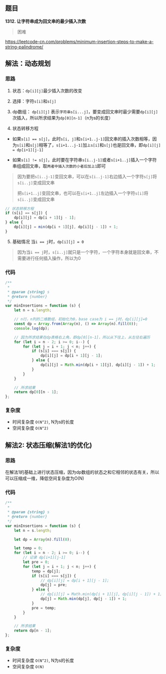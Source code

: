 ## 题目
**1312. 让字符串成为回文串的最少插入次数**
>困难

https://leetcode-cn.com/problems/minimum-insertion-steps-to-make-a-string-palindrome/

## 解法：动态规划
### 思路
1. 状态：`dp[i][j]`最少插入次数的改变
2. 选择：字符`s[i]`和`s[j]`
3. dp数组：
`dp[i][j]` 表示`字符串s[i...j]`，要变成回文串时最少需要`dp[i][j]`次插入，所以所求结果为`dp[0][n-1]`（n为s的长度）

4. 状态转移方程
* 如果`s[i] == s[j]`，此时`s[i, j]`和`s[i+1..j-1]`回文串的插入次数相等，因为`s[i]`和`s[j]`相等了，`s[i+1...j-1]`加`上s[i]`和`s[j]`也是回文串，即`dp[i][j] = dp[i+1][j-1]`

* 如果`s[i] != s[j]`，此时要在字符串`s[i..j-1]`或者`s[i+1..j]`插入一个字符串组成回文串，取`两者中插入次数的小者后加上1`即可
> 因为要把`s[i..j-1]`变回文串，可以在`s[i..j-1]`右边插入一个字符`s[j]`将`s[i..j]`变成回文串
>
> 把`s[i+1..j]`变回文串，也可以在`s[i+1..j]`左边插入一个字符`s[i]`将`s[i..j]`变成回文串
```javascript
// 状态转移方程
if (s[i] == s[j]) {
    dp[i][j] = dp[i + 1][j - 1];
} else {
    dp[i][j] = min(dp[i + 1][j], dp[i][j - 1]) + 1;
}
```

5. 基础情况
当`i == j`时，`dp[i][j] = 0`
> 因为当`i == j`时，`s[i..j]`就只是一个字符，一个字符本身就是回文串，不需要进行任何插入操作，所以为0


### 代码
```javascript
/**
 * 
 * @param {string} s
 * @return {number}
 */
var minInsertions = function (s) {
    let n = s.length;

    // n行，n列的二维数组，初始化为0，base case为 i == j时，dp[i][j]=0
    const dp = Array.from(Array(n), () => Array(n).fill(0));
    console.log(dp);

    // 因为所求结果在dp表格右上角，即dp[0][n-1]，所以从下往上，从左往右遍历
    for (let i = n - 2; i >= 0; i--) {
        for (let j = i + 1; j < n; j++) {
            if (s[i] === s[j]) {
                dp[i][j] = dp[i + 1][j - 1];
            } else {
                dp[i][j] = Math.min(dp[i + 1][j], dp[i][j - 1]) + 1;
            }
        }
    }

    // 所求结果
    return dp[0][n - 1];
};

```
### 复杂度
* 时间复杂度 `O(N^2)`, N为s的长度
* 空间复杂度 `O(N^2)`

## 解法2: 状态压缩(解法1的优化)
### 思路
在解法1的基础上进行状态压缩，因为dp数组的状态之和它相邻的状态有关，所以可以压缩成一维，降低空间复杂度为O(N)

### 代码
```javascript
/**
 * 
 * @param {string} s
 * @return {number}
 */
var minInsertions = function (s) {
    let n = s.length;

    let dp = Array(n).fill(0);

    let temp = 0;
    for (let i = n - 2; i >= 0; i--) {
        // 记录 dp[i+1][j-1]
        let pre = 0;
        for (let j = i + 1; j < n; j++) {
            temp = dp[j];
            if (s[i] === s[j]) {
                // dp[i][j] = dp[i + 1][j - 1];
                dp[j] = pre;
            } else {
                // dp[i][j] = Math.min(dp[i + 1][j], dp[i][j - 1]) + 1;
                dp[j] = Math.min(dp[j], dp[j - 1]) + 1;
            }
            pre = temp;
        }
    }

    // 所求结果
    return dp[n - 1];
};
```
### 复杂度
* 时间复杂度 `O(N^2)`, N为s的长度
* 空间复杂度 `O(N)`
